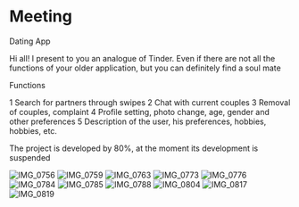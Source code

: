 # Meeting


Dating App

Hi all!
I present to you an analogue of Tinder. Even if there are not all the functions of your older application, but you can definitely find a soul mate

Functions

1 Search for partners through swipes
2 Chat with current couples
3 Removal of couples, complaint
4 Profile setting, photo change, age, gender and other preferences
5 Description of the user, his preferences, hobbies, hobbies, etc.

The project is developed by 80%, at the moment its development is suspended

![IMG_0756](https://github.com/DenimMerzhan/Meeting/assets/127289949/823b1e86-cda4-4758-84b6-bf2d0e3629f7)
![IMG_0759](https://github.com/DenimMerzhan/Meeting/assets/127289949/18940efb-efb6-4b64-8e6f-c9510354de5c)
![IMG_0763](https://github.com/DenimMerzhan/Meeting/assets/127289949/a2f94879-6f80-45e2-9fdf-b0c81f6de273)
![IMG_0773](https://github.com/DenimMerzhan/Meeting/assets/127289949/b762e4ab-6938-4c72-853e-71050c7ba4af)
![IMG_0776](https://github.com/DenimMerzhan/Meeting/assets/127289949/32510c16-2f77-4195-b383-aa456f6330de)
![IMG_0784](https://github.com/DenimMerzhan/Meeting/assets/127289949/7d68e06c-0eb1-4e5b-849a-f72d5cd8c3de)
![IMG_0785](https://github.com/DenimMerzhan/Meeting/assets/127289949/962e95bd-32f6-484c-888c-d100571f65e1)
![IMG_0788](https://github.com/DenimMerzhan/Meeting/assets/127289949/bda484f3-1c60-4109-b561-0a40609731fa)
![IMG_0804](https://github.com/DenimMerzhan/Meeting/assets/127289949/2bebaf18-e3f0-4113-87a2-87c721cb48f3)
![IMG_0817](https://github.com/DenimMerzhan/Meeting/assets/127289949/b8ec33fe-01c1-4ac3-b7e8-f050f62fe86c)
![IMG_0819](https://github.com/DenimMerzhan/Meeting/assets/127289949/969e3ab3-60d6-4ea5-bbc9-19c9f65f1f9b)
